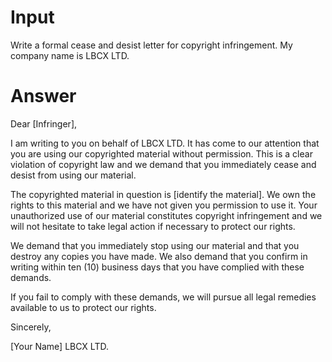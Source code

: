 # Input

Write a formal cease and desist letter for copyright infringement. My company name is LBCX LTD.

# Answer

Dear \[Infringer\],

I am writing to you on behalf of LBCX LTD. It has come to our attention that you are using our copyrighted material without permission. This is a clear violation of copyright law and we demand that you immediately cease and desist from using our material.

The copyrighted material in question is \[identify the material\]. We own the rights to this material and we have not given you permission to use it. Your unauthorized use of our material constitutes copyright infringement and we will not hesitate to take legal action if necessary to protect our rights.

We demand that you immediately stop using our material and that you destroy any copies you have made. We also demand that you confirm in writing within ten (10) business days that you have complied with these demands.

If you fail to comply with these demands, we will pursue all legal remedies available to us to protect our rights.

Sincerely,

\[Your Name\] LBCX LTD.